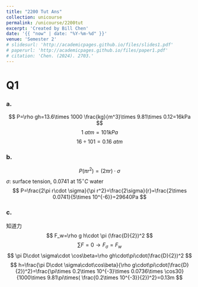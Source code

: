 ```yaml
---
title: "2200 Tut Ans"
collection: unicourse
permalink: /unicourse/2200tut
excerpt: 'Created by Bill Chen'
date: '{{ "now" | date: "%Y-%m-%d" }}'
venue: 'Semester 2'
# slidesurl: 'http://academicpages.github.io/files/slides1.pdf'
# paperurl: 'http://academicpages.github.io/files/paper1.pdf'
# citation: 'Chen. (2024). 2703.'
---
```


# Q1
### a.
$$ P=\rho gh=13.6\times 1000 \frac{kg}{m^3}\times 9.81\times 0.12=16kPa $$
$$ 1\ atm=101kPa $$
$$ 16\div 101=0.16\ atm $$

### b.
$$ P(\pi r^2)=(2\pi r)\cdot \sigma $$
$\sigma$: surface tension, $0.0741$ at $15^\circ C$ water
$$ P=\frac{2\pi r\cdot \sigma}{\pi r^2}=\frac{2\sigma}{r}=\frac{2\times 0.0741}{5\times 10^{-6}}=29640Pa $$ 

### c. 
知道力
$$ F_w=\rho g h\cdot \pi (\frac{D}{2})^2 $$
$$ \sum F=0\rightarrow F_{\sigma}=F_w $$
$$ \pi D\cdot \sigma\cdot \cos\beta=\rho gh\cdot\pi\cdot(\frac{D}{2})^2 $$
$$ h=\frac{\pi D\cdot \sigma\cdot\cos\beta}{\rho g\cdot\pi\cdot(\frac{D}{2})^2}=\frac{\pi\times 0.2\times 10^{-3}\times 0.0736\times \cos30}{1000\times 9.81\pi\times( \frac{0.2\times 10^{-3}}{2})^2}=0.13m $$

